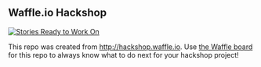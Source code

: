 ## Waffle.io Hackshop

[![Stories Ready to Work On](https://badge.waffle.io/zmon/NDoCH2017.svg?label=ready&title=Cards%20Ready%20To%20Work%20On)](https://waffle.io/zmon/NDoCH2017)

This repo was created from http://hackshop.waffle.io. Use [the Waffle board](https://waffle.io/zmon/NDoCH2017) for this repo to always know what to do next for your hackshop project!